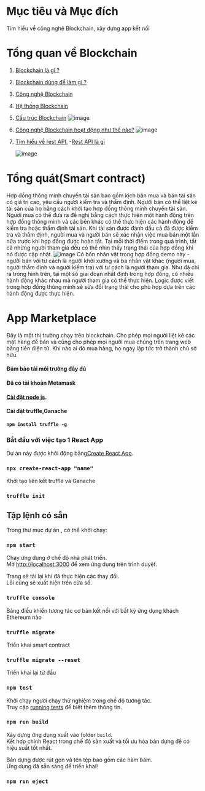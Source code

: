 # Mục tiêu và Mục đích

  Tìm hiểu về công nghệ Blockchain, xây dựng app kết nối
       
#  Tổng quan về Blockchain


1. [Blockchain là gì ?](https://github.com/NguyenHaDoanh/se07-24.1/blob/main/Definition/Blockchain)
2. [Blockchain dùng để làm gì ?](https://github.com/NguyenHaDoanh/se07-24.1/blob/main/Definition/Use)
3. [Công nghệ Blockchain](https://github.com/NguyenHaDoanh/se07-24.1/blob/main/Definition/Tech)
4. [Hệ thống Blockchain](https://github.com/NguyenHaDoanh/se07-24.1/blob/main/Definition/System)
5. [Cấu trúc Blockchain](https://github.com/NguyenHaDoanh/se07-24.1/blob/main/Definition/Structure)
       ![image](https://user-images.githubusercontent.com/92350565/150643595-f616cff5-b4e9-4154-8126-c5ccb2a118f1.png)
6. [Công nghệ Blockchain hoạt động như thế nào?](https://github.com/NguyenHaDoanh/se07-24.1/blob/main/Definition/Operation)
      ![image](https://user-images.githubusercontent.com/86102398/150788959-3b9db011-7c9e-46a2-8507-2f18e16ab167.png)
7. [Tìm hiểu về rest API.](https://www.redhat.com/en/topics/api/what-is-a-rest-api?fbclid=IwAR3LFXGv7ET1Lu9_MdPFU0NxX92vHVXwGm6xNDvXNPOwmImbQeWFX5XUV3o)
  -[Rest API là gì](https://itnavi.com.vn/blog/rest-api-la-gi/)
  
    ![image](https://user-images.githubusercontent.com/92350565/150643594-b1edf0e3-f0eb-4dfa-9442-d02f40c6d791.png)



# Tổng quát(Smart contract)
Hợp đồng thông minh chuyển tài sản bao gồm kịch bản mua và bán tài sản có giá trị cao, yêu cầu người kiểm tra và thẩm định. Người bán có thể liệt kê tài sản của họ bằng cách khởi tạo hợp đồng thông minh chuyển tài sản. Người mua có thể đưa ra đề nghị bằng cách thực hiện một hành động trên hợp đồng thông minh và các bên khác có thể thực hiện các hành động để kiểm tra hoặc thẩm định tài sản. Khi tài sản được đánh dấu cả đã được kiểm tra và thẩm định, người mua và người bán sẽ xác nhận việc mua bán một lần nữa trước khi hợp đồng được hoàn tất. Tại mỗi thời điểm trong quá trình, tất cả những người tham gia đều có thể nhìn thấy trạng thái của hợp đồng khi nó được cập nhật. 
![image](https://user-images.githubusercontent.com/86102398/138625413-45b50ebf-0624-4e74-b9f7-c432f29acedb.png)
Có bốn nhân vật trong hợp đồng demo này - người bán với tư cách là người khởi xướng và ba nhân vật khác (người mua, người thẩm định và người kiểm tra) với tư cách là người tham gia. Như đã chỉ ra trong hình trên, tại một số giai đoạn nhất định trong hợp đồng, có nhiều hành động khác nhau mà người tham gia có thể thực hiện. Logic được viết trong hợp đồng thông minh sẽ sửa đổi trạng thái cho phù hợp dựa trên các hành động được thực hiện. 

# App Marketplace
Đây là một thị trường chạy trên blockchain. Cho phép mọi người liệt kê các mặt hàng để bán và cũng cho phép mọi người mua chúng trên trang web bằng tiền điện tử.
Khi nào ai đó mua hàng, họ ngay lập tức trở thành chủ sở hữu.

   #### Đảm bảo tải môi trường đầy đủ 
   #### Đã có tài khoản Metamask
   #### [Cài đặt node js](nodejs.org).
   #### Cài đặt truffle,Ganache
   #### `npm install truffle -g`
### Bắt đầu với việc tạo 1 React App
 Dự án này được khởi động bằng[Create React App](https://github.com/facebook/create-react-app).
 ### `npx create-react-app "name"`
 Khởi tạo liên kết truffle và Ganache
 ### `truffle init`
   
## Tập lệnh có sẵn

Trong thư mục dự án , có thể khởi chạy:

### `npm start`

Chạy ứng dụng ở chế độ nhà phát triển.\
Mở [http://localhost:3000](http://localhost:3000) để xem ứng dụng trên trình duyệt.

Trang sẽ tải lại khi đã thực hiện các thay đổi.\
Lỗi cũng sẽ xuất hiện trên cửa sổ.
###

### `truffle console`

Bảng điều khiển tương tác cơ bản kết nối với bất kỳ ứng dụng khách Ethereum nào
 
### `truffle migrate` 

Triển khai smart contract
### `truffle migrate --reset`

Triển khai lại từ đầu
### `npm test`

 Khởi chạy người chạy thử nghiệm trong chế độ tương tác.\
Truy cập [running tests](https://facebook.github.io/create-react-app/docs/running-tests) để biết thêm thông tin.

### `npm run build`

Xây dựng ứng dụng xuất vào folder `build`.\
Kết hợp chính React trong chế độ sản xuất và tối ưu hóa bản dựng để có hiệu suất tốt nhất.

Bản dựng được rút gọn và tên tệp bao gồm các hàm băm.\
Ứng dụng đã sẵn sàng để triển khai!

### `npm run eject`



  
